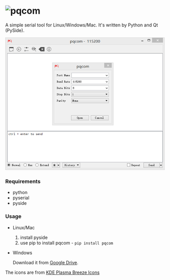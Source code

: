 ![pqcom](img/pqcom/pqcom-logo-expanded.png)
====================================

A simple serial tool for Linux/Windows/Mac. It's written by Python and Qt (PySide).

![pqcom](preview/pqcom.png)

### Requirements

-	python
-	pyserial
-	pyside

### Usage

-	Linux/Mac

	1. install pyside
	2. use pip to install pqcom - `pip install pqcom`


-	Windows

	Download it from [Google Drive](https://drive.google.com/file/d/0BwQmZU7Kqh7RVzRVaG9IVFd1REk/view?usp=sharing).

The icons are from [KDE Plasma Breeze Icons](https://github.com/NitruxSA/plasma-next-icons/)
